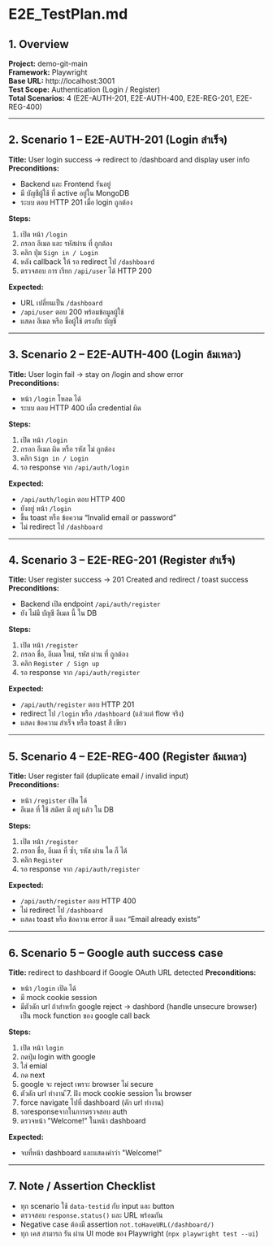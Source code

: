 # E2E_TestPlan.md

## 1. Overview
**Project:** demo-git-main  
**Framework:** Playwright  
**Base URL:** http://localhost:3001  
**Test Scope:** Authentication (Login / Register)  
**Total Scenarios:** 4 (E2E-AUTH-201, E2E-AUTH-400, E2E-REG-201, E2E-REG-400)  

---

## 2. Scenario 1 – E2E-AUTH-201 (Login สำเร็จ)

**Title:** User login success → redirect to /dashboard and display user info  
**Preconditions:**  
- Backend และ Frontend รันอยู่  
- มี บัญชีผู้ใช้ ที่ active อยู่ใน MongoDB  
- ระบบ ตอบ HTTP 201 เมื่อ login ถูกต้อง  

**Steps:**  
1. เปิด หน้า `/login`  
2. กรอก อีเมล และ รหัสผ่าน ที่ ถูกต้อง  
3. คลิก ปุ่ม `Sign in / Login`  
4. หลัง callback ให้ รอ redirect ไป `/dashboard`  
5. ตรวจสอบ การ เรียก `/api/user` ได้ HTTP 200  

**Expected:**  
- URL เปลี่ยนเป็น `/dashboard`  
- `/api/user` ตอบ 200 พร้อมข้อมูลผู้ใช้  
- แสดง อีเมล หรือ ชื่อผู้ใช้ ตรงกับ บัญชี  

---

## 3. Scenario 2 – E2E-AUTH-400 (Login ล้มเหลว)

**Title:** User login fail → stay on /login and show error  
**Preconditions:**  
- หน้า `/login` โหลด ได้  
- ระบบ ตอบ HTTP 400 เมื่อ credential ผิด  

**Steps:**  
1. เปิด หน้า `/login`  
2. กรอก อีเมล ผิด หรือ รหัส ไม่ ถูกต้อง  
3. คลิก `Sign in / Login`  
4. รอ response จาก `/api/auth/login`  

**Expected:**  
- `/api/auth/login` ตอบ HTTP 400  
- ยังอยู่ หน้า `/login`  
- ขึ้น toast หรือ ข้อความ “Invalid email or password”  
- ไม่ redirect ไป `/dashboard`  

---

## 4. Scenario 3 – E2E-REG-201 (Register สำเร็จ)

**Title:** User register success → 201 Created and redirect / toast success  
**Preconditions:**  
- Backend เปิด endpoint `/api/auth/register`  
- ยัง ไม่มี บัญชี อีเมล นี้ ใน DB  

**Steps:**  
1. เปิด หน้า `/register`  
2. กรอก ชื่อ, อีเมล ใหม่, รหัส ผ่าน ที่ ถูกต้อง  
3. คลิก `Register / Sign up`  
4. รอ response จาก `/api/auth/register`  

**Expected:**  
- `/api/auth/register` ตอบ HTTP 201  
- redirect ไป `/login` หรือ `/dashboard` (แล้วแต่ flow จริง)  
- แสดง ข้อความ สำเร็จ หรือ toast สี เขียว  

---

## 5. Scenario 4 – E2E-REG-400 (Register ล้มเหลว)

**Title:** User register fail (duplicate email / invalid input)  
**Preconditions:**  
- หน้า `/register` เปิด ได้  
- อีเมล ที่ ใช้ สมัคร มี อยู่ แล้ว ใน DB  

**Steps:**  
1. เปิด หน้า `/register`  
2. กรอก ชื่อ, อีเมล ที่ ซ้ำ, รหัส ผ่าน ใด ก็ ได้  
3. คลิก `Register`  
4. รอ response จาก `/api/auth/register`  

**Expected:**  
- `/api/auth/register` ตอบ HTTP 400  
- ไม่ redirect ไป `/dashboard`  
- แสดง toast หรือ ข้อความ error สี แดง “Email already exists”  

---

## 6. Scenario 5 – Google auth success case

**Title:** redirect to dashboard if Google OAuth URL detected
**Preconditions:**  
- หน้า `/login` เปิด ได้  
- มี mock cookie session
- มีตัวดัก url ถ้าสำหรัก google reject -> dashbord (handle unsecure browser) เป็น mock function ของ google call back

**Steps:**  
1. เปิด หน้า `login`  
2. กดปุ่ม login with google
3. ใส่ emial
4. กด next  
5. google จะ reject เพราะ browser ไม่ secure
6. ตัวดัก url ทำงาน
ึ7. ฝัง mock cookie session ใน browser
8. force navigate ไปที่ dashboard (ดัก url ทำงาน)
9. รอresponseจากในการตรวจสอบ auth
10. ตรวจหน้า "Welcome!" ในหน้า dashboard 

**Expected:**  
- จบที่หน้า dashboard และแสดงคำว่า "Welcome!"

---

## 7. Note / Assertion Checklist
- ทุก scenario ใช้ `data-testid` กับ input และ button  
- ตรวจสอบ `response.status()` และ URL พร้อมกัน  
- Negative case ต้องมี assertion `not.toHaveURL(/dashboard/)`  
- ทุก เคส สามารถ รัน ผ่าน UI mode ของ Playwright (`npx playwright test --ui`)  


